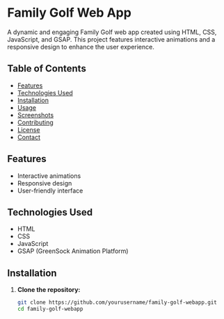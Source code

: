 # Family Golf Web App

A dynamic and engaging Family Golf web app created using HTML, CSS, JavaScript, and GSAP. This project features interactive animations and a responsive design to enhance the user experience.

## Table of Contents

- [Features](#features)
- [Technologies Used](#technologies-used)
- [Installation](#installation)
- [Usage](#usage)
- [Screenshots](#screenshots)
- [Contributing](#contributing)
- [License](#license)
- [Contact](#contact)

## Features

- Interactive animations
- Responsive design
- User-friendly interface

## Technologies Used

- HTML
- CSS
- JavaScript
- GSAP (GreenSock Animation Platform)

## Installation

1. **Clone the repository:**
   ```bash
   git clone https://github.com/yourusername/family-golf-webapp.git
   cd family-golf-webapp
